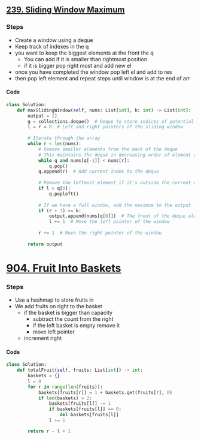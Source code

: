 

## [239. Sliding Window Maximum](https://leetcode.com/problems/sliding-window-maximum/)

### Steps
- Create a window using a deque
- Keep track of indexes in the q
- you want to keep the biggest elements at the front the q
	- You can add if it is smaller than rightmost position
	- if it is bigger pop right most and add new el
- once you have completed the window pop left el and add to res
- then pop left element and repeat steps until window is at the end of arr

#### Code
```python
class Solution:
    def maxSlidingWindow(self, nums: List[int], k: int) -> List[int]:
        output = []
        q = collections.deque()  # Deque to store indices of potential maximum elements
        l = r = 0  # Left and right pointers of the sliding window
        
        # Iterate through the array
        while r < len(nums):
            # Remove smaller elements from the back of the deque
            # This maintains the deque in decreasing order of element values
            while q and nums[q[-1]] < nums[r]:
                q.pop()
            q.append(r)  # Add current index to the deque
            
            # Remove the leftmost element if it's outside the current window
            if l > q[0]:
                q.popleft()
            
            # If we have a full window, add the maximum to the output
            if (r + 1) >= k:
                output.append(nums[q[0]])  # The front of the deque always has the maximum
                l += 1  # Move the left pointer of the window
            
            r += 1  # Move the right pointer of the window
        
        return output
```

# [904. Fruit Into Baskets](https://leetcode.com/problems/fruit-into-baskets/)
### Steps
* Use a hashmap to store fruits in 
* We add fruits on right to the basket
	* if the basket is bigger than capacity
		* subtract the count from the right
		* if the left basket is empty remove it
		* move left pointer
	* increment right

#### Code
```python
class Solution:
    def totalFruit(self, fruits: List[int]) -> int:
        baskets = {}
        l = 0
        for r in range(len(fruits)):
            baskets[fruits[r]] = 1 + baskets.get(fruits[r], 0)
            if len(baskets) > 2:
                baskets[fruits[l]] -= 1
                if baskets[fruits[l]] == 0:
                    del baskets[fruits[l]]  
                l += 1

        return r - l + 1
```

